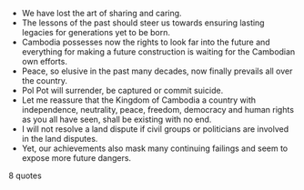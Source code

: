  - We have lost the art of sharing and caring.
 - The lessons of the past should steer us towards ensuring lasting legacies for generations yet to be born.
 - Cambodia possesses now the rights to look far into the future and everything for making a future construction is waiting for the Cambodian own efforts.
 - Peace, so elusive in the past many decades, now finally prevails all over the country.
 - Pol Pot will surrender, be captured or commit suicide.
 - Let me reassure that the Kingdom of Cambodia a country with independence, neutrality, peace, freedom, democracy and human rights as you all have seen, shall be existing with no end.
 - I will not resolve a land dispute if civil groups or politicians are involved in the land disputes.
 - Yet, our achievements also mask many continuing failings and seem to expose more future dangers.

8 quotes